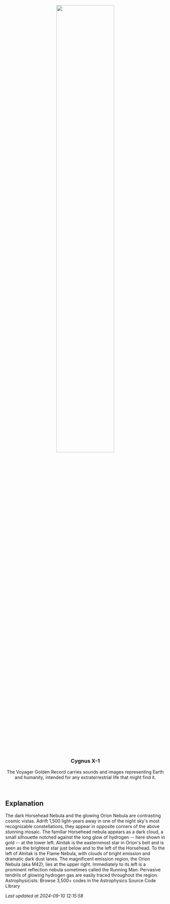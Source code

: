<p align='center'>
    <img src='https://apod.nasa.gov/apod/image/2409/OrionOrange_Grelin_1080.jpg' width='60%' />
    <h3 align="center">Cygnus X-1</h3>
    <p align="center">The Voyager Golden Record carries sounds and images representing Earth and humanity, intended for any extraterrestrial life that might find it.</p>
</p>
<br/>

Explanation
--
The dark Horsehead Nebula and the glowing Orion Nebula are contrasting cosmic vistas. Adrift 1,500 light-years away in one of the night sky's most recognizable constellations, they appear in opposite corners of the above stunning mosaic. The familiar Horsehead nebula appears as a dark cloud, a small silhouette notched against the long glow of hydrogen -- here shown in gold -- at the lower left. Alnitak is the easternmost star in Orion's belt and is seen as the brightest star just below and to the left of the Horsehead. To the left of Alnitak is the Flame Nebula, with clouds of bright emission and dramatic dark dust lanes. The magnificent emission region, the Orion Nebula (aka M42), lies at the upper right. Immediately to its left is a prominent reflection nebula sometimes called the Running Man. Pervasive tendrils of glowing hydrogen gas are easily traced throughout the region.   Astrophysicists: Browse 3,500+ codes in the Astrophysics Source Code Library


*Last updated at 2024-09-10 12:15:58*
